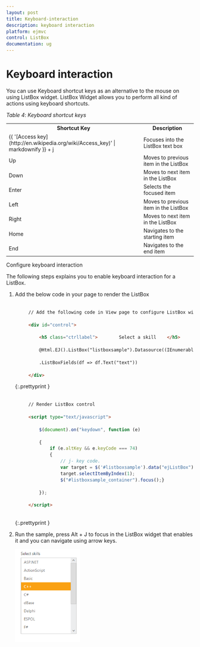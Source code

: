 ```yaml
---
layout: post
title: Keyboard-interaction
description: keyboard interaction
platform: ejmvc
control: ListBox
documentation: ug
---
```


# Keyboard interaction

You can use Keyboard shortcut keys as an alternative to the mouse on using ListBox widget. ListBox Widget allows you to perform all kind of actions using keyboard shortcuts.

_Table_ _4_: _Keyboard shortcut keys_

<table>
<tr>
<th>
Shortcut Key</th><th>
Description</th></tr>
<tr>
<td>
{{ '[Access key](http://en.wikipedia.org/wiki/Access_key)' | markdownify }} + j	</td><td>
Focuses into the ListBox text box</td></tr>
<tr>
<td>
Up</td><td>
Moves to previous item in the ListBox</td></tr>
<tr>
<td>
Down</td><td>
Moves to next item in the ListBox</td></tr>
<tr>
<td>
Enter</td><td>
Selects the focused item</td></tr>
<tr>
<td>
Left </td><td>
Moves to previous item in the ListBox</td></tr>
<tr>
<td>
Right </td><td>
Moves to next item in the ListBox</td></tr>
<tr>
<td>
Home</td><td>
Navigates to the starting item </td></tr>
<tr>
<td>
End</td><td>
Navigates to the end item </td></tr>
</table>
Configure keyboard interaction

The following steps explains you to enable keyboard interaction for a ListBox.

1. Add the below code in your page to render the ListBox

   ~~~ html

		// Add the following code in View page to configure ListBox widget
		
		<div id="control">    
		
			<h5 class="ctrllabel">        Select a skill    </h5>  
		
			@Html.EJ().ListBox("listboxsample").Datasource((IEnumerable<ug_listbox.controllers.skillset>)ViewBag.datasource)
			
			.ListBoxFields(df => df.Text("text"))
		
		</div>

   ~~~
   {:.prettyprint }

   ~~~ html

		// Render ListBox control
		
		<script type="text/javascript">    
		
			$(document).on("keydown", function (e) 
		
			{ 
				if (e.altKey && e.keyCode === 74)
				{ 
					// j- key code.            
					var target = $('#listboxsample').data("ejListBox");            
					target.selectItemByIndex(1);            
					$("#listboxsample_container").focus();}
				
			});
		
		</script>
		
   ~~~
   {:.prettyprint }

2. Run the sample, press Alt + J to focus in the ListBox widget that enables it and you can navigate using arrow keys.

	![](Keyboard-interaction_images/Keyboard-interaction_img1.png)